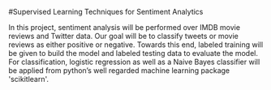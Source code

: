 #Supervised Learning Techniques for Sentiment Analytics

In this project, sentiment analysis will be performed over IMDB movie reviews and Twitter data. Our goal will be to classify tweets or movie reviews as either positive or negative. Towards this end, labeled training will be given to build the model and labeled testing data to evaluate the model. For classification, logistic regression as well as a Naive Bayes classifier will be applied from python’s well regarded machine learning package 'scikitlearn'.
